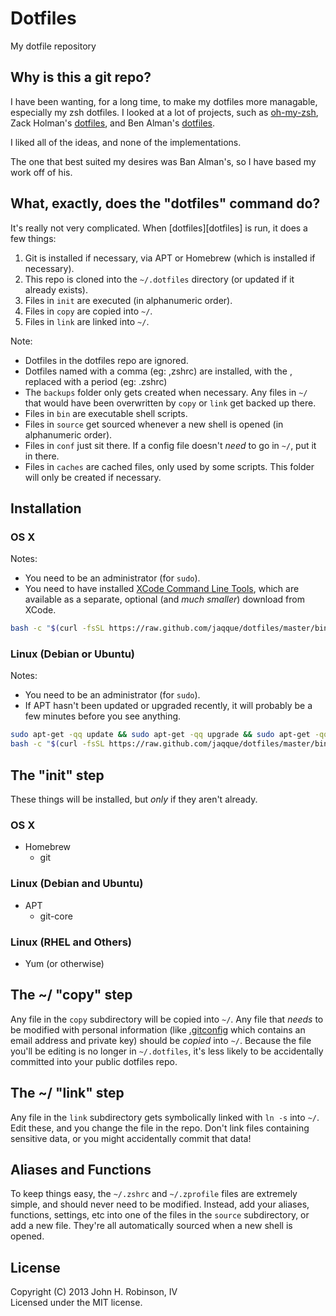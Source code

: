 # Dotfiles

My dotfile repository

## Why is this a git repo?

I have been wanting, for a long time, to make my dotfiles more managable, especially my zsh dotfiles. I looked at a lot of projects, such as [oh-my-zsh](), Zack Holman's [dotfiles](holman), and Ben Alman's [dotfiles](cowboy).

I liked all of the ideas, and none of the implementations.

The one that best suited my desires was Ban Alman's, so I have based my work off of his.

[oh-my-zsh]: https://github.com/robbyrussell/oh-my-zsh
[holman]: https://github.com/holman/dotfiles
[cowboy]: https://github.com/cowboy/dotfiles

## What, exactly, does the "dotfiles" command do?

It's really not very complicated. When [dotfiles][dotfiles] is run, it does a few things:

1. Git is installed if necessary, via APT or Homebrew (which is installed if necessary).
2. This repo is cloned into the `~/.dotfiles` directory (or updated if it already exists).
2. Files in `init` are executed (in alphanumeric order).
3. Files in `copy` are copied into `~/`.
4. Files in `link` are linked into `~/`.

Note:

* Dotfiles in the dotfiles repo are ignored.
* Dotfiles named with a comma (eg: ,zshrc) are installed, with the , replaced with a period (eg: .zshrc)
* The `backups` folder only gets created when necessary. Any files in `~/` that would have been overwritten by `copy` or `link` get backed up there.
* Files in `bin` are executable shell scripts.
* Files in `source` get sourced whenever a new shell is opened (in alphanumeric order).
* Files in `conf` just sit there. If a config file doesn't _need_ to go in `~/`, put it in there.
* Files in `caches` are cached files, only used by some scripts. This folder will only be created if necessary.

## Installation
### OS X
Notes:

* You need to be an administrator (for `sudo`).
* You need to have installed [XCode Command Line Tools](https://developer.apple.com/downloads/index.action?=command%20line%20tools), which are available as a separate, optional (and _much smaller_) download from XCode.

```sh
bash -c "$(curl -fsSL https://raw.github.com/jaqque/dotfiles/master/bin/dotfiles)" && source ~/.zshrc
```

### Linux (Debian or Ubuntu)
Notes:

* You need to be an administrator (for `sudo`).
* If APT hasn't been updated or upgraded recently, it will probably be a few minutes before you see anything.

```sh
sudo apt-get -qq update && sudo apt-get -qq upgrade && sudo apt-get -qq install curl && echo &&
bash -c "$(curl -fsSL https://raw.github.com/jaqque/dotfiles/master/bin/dotfiles)" && source ~/.zshrc
```

## The "init" step
These things will be installed, but _only_ if they aren't already.

### OS X
* Homebrew
  * git

### Linux (Debian and Ubuntu)
* APT
  * git-core

### Linux (RHEL and Others)
* Yum (or otherwise)


## The ~/ "copy" step
Any file in the `copy` subdirectory will be copied into `~/`. Any file that _needs_ to be modified with personal information (like [.gitconfig](https://github.com/jaqque/dotfiles/blob/master/copy/.gitconfig) which contains an email address and private key) should be _copied_ into `~/`. Because the file you'll be editing is no longer in `~/.dotfiles`, it's less likely to be accidentally committed into your public dotfiles repo.

## The ~/ "link" step
Any file in the `link` subdirectory gets symbolically linked with `ln -s` into `~/`. Edit these, and you change the file in the repo. Don't link files containing sensitive data, or you might accidentally commit that data!

## Aliases and Functions
To keep things easy, the `~/.zshrc` and `~/.zprofile` files are extremely simple, and should never need to be modified. Instead, add your aliases, functions, settings, etc into one of the files in the `source` subdirectory, or add a new file. They're all automatically sourced when a new shell is opened.

## License
Copyright (C) 2013 John H. Robinson, IV  
Licensed under the MIT license.  
